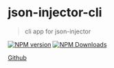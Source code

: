 # json-injector-cli
> cli app for json-injector

[![NPM version][npm-image]][npm-url]
[![NPM Downloads][downloads-image]][npm-url]

[Github](https://github.com/kimxogus/json-injector)

[npm-image]: https://img.shields.io/npm/v/json-injector-cli.svg?style=flat-square
[npm-url]: https://www.npmjs.com/package/json-injector-cli
[downloads-image]: https://img.shields.io/npm/dm/json-injector-cli.svg
